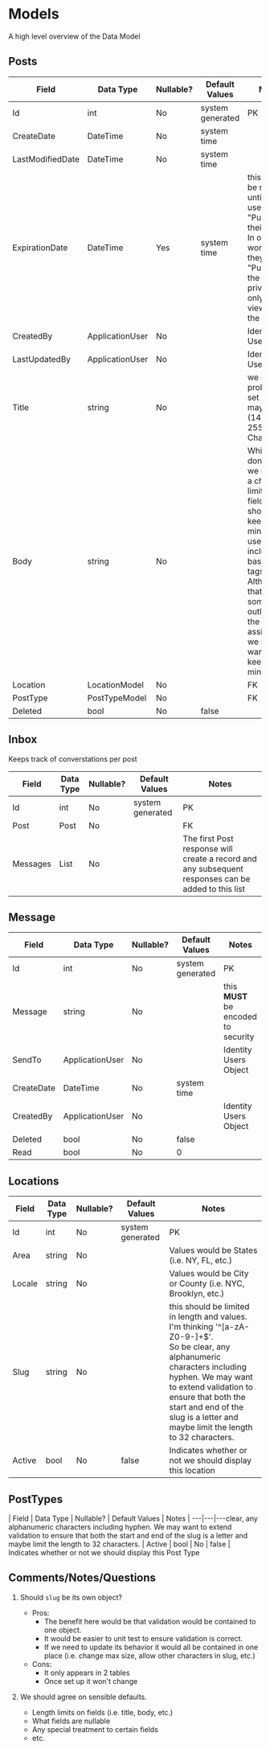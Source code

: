 # Models

A high level overview of the Data Model

## Posts

| Field | Data Type | Nullable? | Default Values | Notes
| ---|---|---|---|---|
| Id | int | No | system generated | PK |
| CreateDate | DateTime | No | system time | |
| LastModifiedDate | DateTime | No | system time | |
| ExpirationDate | DateTime | Yes | system time | this should be nullable until the user "Publishes" their Post. In other words, until they "Publish" the post is private and only viewable by the owner |
| CreatedBy | ApplicationUser | No | | Identity User Object |
| LastUpdatedBy | ApplicationUser | No | | Identity User Object |
| Title | string | No | | we should probably set a limit, maybe (140 or 255) Characters? |
| Body | string | No | | While I don't think we require a character limit on this field we should keep in mind that users may include basic html tags? Although that is not something outlined in the assignment we may just want to keep that in mind |
| Location | LocationModel | No | | FK |
| PostType | PostTypeModel | No | | FK |
| Deleted | bool | No | false | |

## Inbox

Keeps track of converstations per post

| Field | Data Type | Nullable? | Default Values | Notes
| ---|---|---|---|---|
| Id | int | No | system generated | PK |
| Post | Post | No | | FK |
| Messages | List<Message> | No | | The first Post response will create a record and any subsequent responses can be added to this list |

## Message

| Field | Data Type | Nullable? | Default Values | Notes
| ---|---|---|---|---|
| Id | int | No | system generated | PK |
| Message | string | No | | this **MUST** be encoded to security |
| SendTo | ApplicationUser | No | | Identity Users Object |
| CreateDate | DateTime | No | system time | |
| CreatedBy | ApplicationUser | No | | Identity Users Object |
| Deleted | bool | No | false | |
| Read | bool | No | 0 | |

## Locations

| Field | Data Type | Nullable? | Default Values | Notes
| ---|---|---|---|---|
| Id | int | No | system generated | PK |
| Area | string | No | | Values would be States (i.e. NY, FL, etc.)
| Locale | string | No | | Values would be City or County (i.e. NYC, Brooklyn, etc.)
| Slug | string | No | | this should be limited in length and values. I'm thinking '^[a-zA-Z0-9-]+$'. <br>So be clear, any alphanumeric characters including hyphen. We may want to extend validation to ensure that both the start and end of the slug is a letter and maybe limit the length to 32 characters.
| Active | bool | No | false | Indicates whether or not we should display this location

## PostTypes

| Field | Data Type | Nullable? | Default Values | Notes
| ---|---|---clear, any alphanumeric characters including hyphen. We may want to extend validation to ensure that both the start and end of the slug is a letter and maybe limit the length to 32 characters.
| Active | bool | No | false | Indicates whether or not we should display this Post Type

## Comments/Notes/Questions

1. Should `slug` be its own object?
    - Pros:
        - The benefit here would be that validation would be contained to one object.
        - It would be easier to unit test to ensure validation is correct.
        - If we need to update its behavior it would all be contained in one place (i.e. change max size, allow other characters in slug, etc.)
    - Cons:
        - It only appears in 2 tables
        - Once set up it won't change

2. We should agree on sensible defaults. 
    - Length limits on fields (i.e. title, body, etc.)
    - What fields are nullable
    - Any special treatment to certain fields
    - etc.
